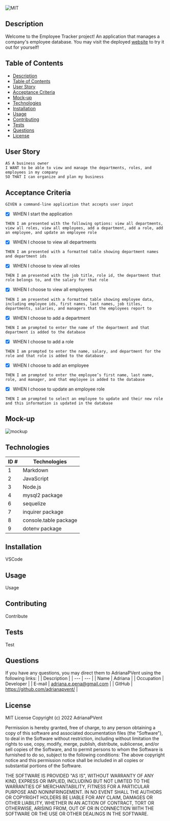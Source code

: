 ![MIT](https://img.shields.io/badge/License-MIT-blue)

## Description
Welcome to the Employee Tracker project!
An application that manages a company's employee database.
You may visit the deployed [website]() to try it out for yourself!
## Table of Contents
- [Description](#description)
- [Table of Contents](#table-of-contents)
- [User Story](#user-story)
- [Acceptance Criteria](#acceptance-criteria)
- [Mock-up](#mock-up)
- [Technologies](#technologies)
- [Installation](#installation)
- [Usage](#usage)
- [Contributing](#contributing)
- [Tests](#tests)
- [Questions](#questions)
- [License](#license)

## User Story
~~~
AS A business owner
I WANT to be able to view and manage the departments, roles, and employees in my company
SO THAT I can organize and plan my business
~~~
## Acceptance Criteria
~~~
GIVEN a command-line application that accepts user input
~~~
- [x] WHEN I start the application
~~~
THEN I am presented with the following options: view all departments, view all roles, view all employees, add a department, add a role, add an employee, and update an employee role
~~~
- [x] WHEN I choose to view all departments
~~~
THEN I am presented with a formatted table showing department names and department ids
~~~
- [x] WHEN I choose to view all roles
~~~
THEN I am presented with the job title, role id, the department that role belongs to, and the salary for that role
~~~
- [x] WHEN I choose to view all employees
~~~
THEN I am presented with a formatted table showing employee data, including employee ids, first names, last names, job titles, departments, salaries, and managers that the employees report to
~~~
- [x] WHEN I choose to add a department
~~~
THEN I am prompted to enter the name of the department and that department is added to the database
~~~
- [x] WHEN I choose to add a role
~~~
THEN I am prompted to enter the name, salary, and department for the role and that role is added to the database
~~~
- [x] WHEN I choose to add an employee
~~~
THEN I am prompted to enter the employee’s first name, last name, role, and manager, and that employee is added to the database
~~~
- [x] WHEN I choose to update an employee role
~~~
THEN I am prompted to select an employee to update and their new role and this information is updated in the database
~~~
## Mock-up
![mockup](./public/assets/images/schema-db.png)
## Technologies
| ID # | Technologies |
| --- | --- |
| 1 | Markdown |
| 2 | JavaScript |
| 3 | Node.js |
| 4 | mysql2 package |
| 6 | sequelize |
| 7 | inquirer package |
| 8 | console.table package |
| 9 | dotenv package |
## Installation
VSCode
## Usage
Usage
## Contributing
Contribute
## Tests
Test
## Questions
If you have any questions, you may direct them to AdrianaPVent using the following links:
| | Description |
| --- | --- |
| Name | Adriana |
| Occupation | Developer |
| E-mail | <adriana.e.pena@gmail.com> |
| GitHub | <https://github.com/adrianapvent/> |
## License
MIT License
Copyright (c) 2022 AdrianaPVent

Permission is hereby granted, free of charge, to any person obtaining a copy
of this software and associated documentation files (the "Software"), to deal
in the Software without restriction, including without limitation the rights
to use, copy, modify, merge, publish, distribute, sublicense, and/or sell
copies of the Software, and to permit persons to whom the Software is
furnished to do so, subject to the following conditions:
The above copyright notice and this permission notice shall be included in all
copies or substantial portions of the Software.

THE SOFTWARE IS PROVIDED "AS IS", WITHOUT WARRANTY OF ANY KIND, EXPRESS OR
IMPLIED, INCLUDING BUT NOT LIMITED TO THE WARRANTIES OF MERCHANTABILITY,
FITNESS FOR A PARTICULAR PURPOSE AND NONINFRINGEMENT. IN NO EVENT SHALL THE
AUTHORS OR COPYRIGHT HOLDERS BE LIABLE FOR ANY CLAIM, DAMAGES OR OTHER
LIABILITY, WHETHER IN AN ACTION OF CONTRACT, TORT OR OTHERWISE, ARISING FROM,
OUT OF OR IN CONNECTION WITH THE SOFTWARE OR THE USE OR OTHER DEALINGS IN THE
SOFTWARE.

